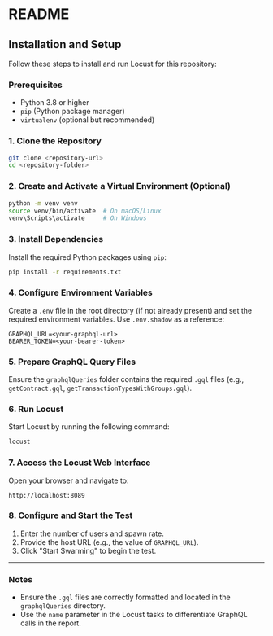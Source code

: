 # README

## Installation and Setup

Follow these steps to install and run Locust for this repository:

### Prerequisites
- Python 3.8 or higher
- `pip` (Python package manager)
- `virtualenv` (optional but recommended)

### 1. Clone the Repository
```bash
git clone <repository-url>
cd <repository-folder>
```

### 2. Create and Activate a Virtual Environment (Optional)
```bash
python -m venv venv
source venv/bin/activate  # On macOS/Linux
venv\Scripts\activate     # On Windows
```

### 3. Install Dependencies
Install the required Python packages using `pip`:
```bash
pip install -r requirements.txt
```

### 4. Configure Environment Variables
Create a `.env` file in the root directory (if not already present) and set the required environment variables. Use `.env.shadow` as a reference:
```dotenv
GRAPHQL_URL=<your-graphql-url>
BEARER_TOKEN=<your-bearer-token>
```

### 5. Prepare GraphQL Query Files
Ensure the `graphqlQueries` folder contains the required `.gql` files (e.g., `getContract.gql`, `getTransactionTypesWithGroups.gql`).

### 6. Run Locust
Start Locust by running the following command:
```bash
locust
```

### 7. Access the Locust Web Interface
Open your browser and navigate to:
```
http://localhost:8089
```

### 8. Configure and Start the Test
1. Enter the number of users and spawn rate.
2. Provide the host URL (e.g., the value of `GRAPHQL_URL`).
3. Click "Start Swarming" to begin the test.

---

### Notes
- Ensure the `.gql` files are correctly formatted and located in the `graphqlQueries` directory.
- Use the `name` parameter in the Locust tasks to differentiate GraphQL calls in the report.